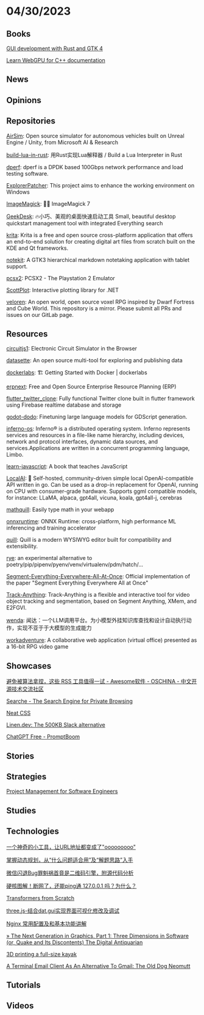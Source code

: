 # 04/30/2023

## Books
[GUI development with Rust and GTK 4](https://gtk-rs.org/gtk4-rs/stable/latest/book/hello_world.html)

[Learn WebGPU for C++ documentation](https://eliemichel.github.io/LearnWebGPU/)

## News

## Opinions

## Repositories
[AirSim](https://github.com/microsoft/AirSim): Open source simulator for autonomous vehicles built on Unreal Engine / Unity, from Microsoft AI & Research

[build-lua-in-rust](https://github.com/WuBingzheng/build-lua-in-rust): 用Rust实现Lua解释器 / Build a Lua Interpreter in Rust

[dperf](https://github.com/baidu/dperf): dperf is a DPDK based 100Gbps network performance and load testing software.

[ExplorerPatcher](https://github.com/valinet/ExplorerPatcher): This project aims to enhance the working environment on Windows

[ImageMagick](https://github.com/ImageMagick/ImageMagick): 🧙‍♂️ ImageMagick 7

[GeekDesk](https://github.com/BookerLiu/GeekDesk): 🔥小巧、美观的桌面快速启动工具 Small, beautiful desktop quickstart management tool with integrated Everything search

[krita](https://github.com/KDE/krita): Krita is a free and open source cross-platform application that offers an end-to-end solution for creating digital art files from scratch built on the KDE and Qt frameworks.

[notekit](https://github.com/blackhole89/notekit): A GTK3 hierarchical markdown notetaking application with tablet support.

[pcsx2](https://github.com/PCSX2/pcsx2): PCSX2 - The Playstation 2 Emulator

[ScottPlot](https://github.com/ScottPlot/ScottPlot): Interactive plotting library for .NET

[veloren](https://github.com/veloren/veloren): An open world, open source voxel RPG inspired by Dwarf Fortress and Cube World. This repository is a mirror. Please submit all PRs and issues on our GitLab page.

## Resources
[circuitjs1](https://github.com/pfalstad/circuitjs1): Electronic Circuit Simulator in the Browser

[datasette](https://github.com/simonw/datasette): An open source multi-tool for exploring and publishing data

[dockerlabs](https://github.com/collabnix/dockerlabs): 🏗️ Getting Started with Docker | dockerlabs

[erpnext](https://github.com/frappe/erpnext): Free and Open Source Enterprise Resource Planning (ERP)

[flutter_twitter_clone](https://github.com/TheAlphamerc/flutter_twitter_clone): Fully functional Twitter clone built in flutter framework using Firebase realtime database and storage

[godot-dodo](https://github.com/minosvasilias/godot-dodo): Finetuning large language models for GDScript generation.

[inferno-os](https://github.com/inferno-os/inferno-os): Inferno® is a distributed operating system. Inferno represents services and resources in a file-like name hierarchy, including devices, network and protocol interfaces, dynamic data sources, and services.Applications are written in a concurrent programming language, Limbo.

[learn-javascript](https://github.com/sumn2u/learn-javascript): A book that teaches JavaScript

[LocalAI](https://github.com/go-skynet/LocalAI): 🤖 Self-hosted, community-driven simple local OpenAI-compatible API written in go. Can be used as a drop-in replacement for OpenAI, running on CPU with consumer-grade hardware. Supports ggml compatible models, for instance: LLaMA, alpaca, gpt4all, vicuna, koala, gpt4all-j, cerebras

[mathquill](https://github.com/mathquill/mathquill): Easily type math in your webapp

[onnxruntime](https://github.com/microsoft/onnxruntime): ONNX Runtime: cross-platform, high performance ML inferencing and training accelerator

[quill](https://github.com/quilljs/quill): Quill is a modern WYSIWYG editor built for compatibility and extensibility.

[rye](https://github.com/mitsuhiko/rye): an experimental alternative to poetry/pip/pipenv/pyenv/venv/virtualenv/pdm/hatch/…

[Segment-Everything-Everywhere-All-At-Once](https://github.com/UX-Decoder/Segment-Everything-Everywhere-All-At-Once): Official implementation of the paper "Segment Everything Everywhere All at Once"

[Track-Anything](https://github.com/gaomingqi/Track-Anything): Track-Anything is a flexible and interactive tool for video object tracking and segmentation, based on Segment Anything, XMem, and E2FGVI.

[wenda](https://github.com/l15y/wenda): 闻达：一个LLM调用平台。为小模型外挂知识库查找和设计自动执行动作，实现不亚于于大模型的生成能力

[workadventure](https://github.com/thecodingmachine/workadventure): A collaborative web application (virtual office) presented as a 16-bit RPG video game

## Showcases
[避免被算法拿捏，这些 RSS 工具值得一试 - Awesome软件 - OSCHINA - 中文开源技术交流社区](https://www.oschina.net/project/awesome?columnId=54)

[Searche - The Search Engine for Private Browsing](https://searche.org/)

[Neat CSS](https://neat.joeldare.com/)

[Linen.dev: The 500KB Slack alternative](www.linen.dev)

[ChatGPT Free - PromptBoom](https://www.promptboom.com/)

## Stories

## Strategies
[Project Management for Software Engineers](https://sookocheff.com/post/engineering-management/project-management-for-software-engineers/)

## Studies

## Technologies
[一个神奇的小工具，让URL地址都变成了"ooooooooo"](https://juejin.cn/post/7225573912670191677)

[掌握动态规划，从“什么问题适合用”及“解题思路”入手](https://juejin.cn/post/7225432788043857975)

[微信闪退Bug罪魁祸首竟是二维码引擎，附源代码分析](https://mp.weixin.qq.com/s/HhcjGmM_42d3gND5VnYOXw)

[硬核图解！断网了，还能ping通 127.0.0.1 吗？为什么？](https://mp.weixin.qq.com/s/9tVsCqp7y2xvzT1mwA9EBg)

[Transformers from Scratch](https://e2eml.school/transformers.html)

[three.js-结合dat.gui实现界面可视化修改及调试](https://juejin.cn/post/7198717527529865275)

[Nginx 常用配置及和基本功能讲解](https://my.oschina.net/u/4090830/blog/8694569)

[» The Next Generation in Graphics, Part 1: Three Dimensions in Software (or, Quake and Its Discontents) The Digital Antiquarian](https://www.filfre.net/2023/04/the-next-generation-in-graphics-part-1-three-dimensions-in-software-or-quake-and-its-discontents/)

[3D printing a full-size kayak](https://nathanrooy.github.io/posts/2023-03-12/3d-printed-kayak/)

[A Terminal Email Client As An Alternative To Gmail: The Old Dog Neomutt](https://seniormars.github.io/posts/neomutt/#motivation)

## Tutorials

## Videos
